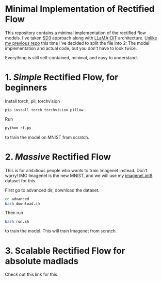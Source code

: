 # Minimal Implementation of Rectified Flow

This repository contains a minimal implementation of the rectified flow models. I've taken [SD3](https://arxiv.org/abs/2403.03206) approach along with [LLaMA-DiT](https://github.com/Alpha-VLLM/LLaMA2-Accessory) architecture. [Unlike my previous repo](https://github.com/cloneofsimo/minDiffusion) this time I've decided to split the file into 2: The model implementation and actual code, but you don't have to look twice.

Everything is still self-contained, minimal, and easy to understand.

# 1. *Simple* Rectified Flow, for beginners

Install torch, pil, torchvision

```
pip install torch torchvision pillow
```

Run

```bash
python rf.py
```

to train the model on MNIST from scratch.

# 2. *Massive* Rectified Flow

This is for ambitious people who wants to train Imagenet instead. Don't worry! IMO Imagenet is the new MNIST, and we will use my [imagenet.int8](https://huggingface.co/datasets/cloneofsimo/imagenet.int8) dataset for this.

First go to advanced dir, download the dataset.

```bash
cd advanced
bash download.sh
```

Then run

```bash
bash run.sh
```

to train the model. This will train Imagenet from scratch.

# 3. Scalable Rectified Flow for absolute madlads

Check out this link for this. 